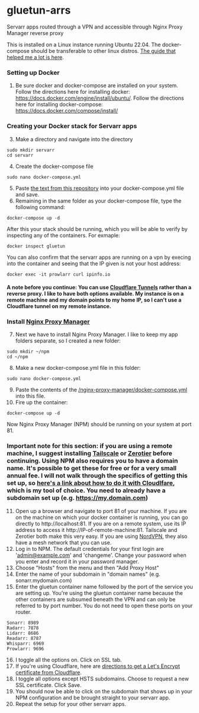 # gluetun-arrs
Servarr apps routed through a VPN and accessible through Nginx Proxy Manager reverse proxy

This is installed on a Linux instance running Ubuntu 22.04. The docker-compose should be transferable to other linux distros. [The guide that helped me a lot is here](https://wiki.servarr.com/).


### Setting up Docker
1. Be sure docker and docker-compose are installed on your system. Follow the directions here for installing docker: https://docs.docker.com/engine/install/ubuntu/. Follow the directions here for installing docker-compose: https://docs.docker.com/compose/install/

### Creating your Docker stack for Servarr apps
3. Make a directory and navigate into the directory
```
sudo mkdir servarr
cd servarr
```

4. Create the docker-compose file
```
sudo nano docker-compose.yml
```

5. Paste [the text from this repository](https://github.com/chirimoyas/gluetun-arrs/blob/main/docker-compose.yml) into your docker-compose.yml file and save.
6. Remaining in the same folder as your docker-compose file, type the following command:

```
docker-compose up -d
```
After this your stack should be running, which you will be able to verify by inspecting any of the containers. For exmaple:
```
docker inspect gluetun
```
You can also confirm that the servarr apps are running on a vpn by execing into the container and seeing that the IP given is not your host address:
```
docker exec -it prowlarr curl ipinfo.io
```

#### A note before you continue: You can use [Cloudflare Tunnels](https://developers.cloudflare.com/cloudflare-one/connections/connect-networks/get-started/) rather than a reverse proxy. I like to have both options available. My instance is on a remote machine and my domain points to my home IP, so I can't use a Cloudflare tunnel on my remote instance.

### Install [Nginx Proxy Manager](https://github.com/NginxProxyManager/nginx-proxy-manager)
7. Next we have to install Nginx Proxy Manager. I like to keep my app folders separate, so I created a new folder:
```
sudo mkdir ~/npm
cd ~/npm
```
8. Make a new docker-compose.yml file in this folder:
```
sudo nano docker-compose.yml
```
9. Paste the contents of the [/nginx-proxy-manager/docker-compose.yml](https://github.com/chirimoyas/gluetun-arrs/blob/main/nginx-proxy-manager/docker-compose.yml) into this file.
10. Fire up the container:
```
docker-compose up -d
```
Now Nginx Proxy Manager (NPM) should be running on your system at port 81.

### Important note for this section: if you are using a remote machine, I suggest installing [Tailscale](https://github.com/tailscale/tailscale) or [Zerotier](https://github.com/zerotier/ZeroTierOne) before continuing. Using NPM also requires you to have a domain name. It's possible to get these for free or for a very small annual fee. I will not walk through the specifics of getting this set up, so [here's a link about how to do it with Cloudlfare](https://developers.cloudflare.com/registrar/get-started/register-domain), which is my tool of choice. **You need to already have a subdomain set up** (e.g. https://my.domain.com)

11. Open up a browser and navigate to port 81 of your machine. If you are on the machine on which your docker container is running, you can go directly to http://localhost:81. If you are on a remote system, use its IP address to access it http://IP-of-remote-machine:81. Tailscale and Zerotier both make this very easy. If you are using [NordVPN](https://nordvpn.com/download/linux/#install-nordvpn), they also have a mesh network that you can use.
12. Log in to NPM. The default credentials for your first login are 'admin@example.com' and 'changeme'. Change your password when you enter and record it in your password manager.
13. Choose "Hosts" from the menu and then "Add Proxy Host"
14. Enter the name of your subdomain in "domain names" (e.g. sonarr.mydomain.com)
15. Enter the gluetun container name followed by the port of the service you are setting up. You're using the gluetun container name because the other containers are subsumed beneath the VPN and can only be referred to by port number. You do not need to open these ports on your router.
```
Sonarr: 8989
Radarr: 7878
Lidarr: 8686
Readarr: 8787
Whisparr: 6969
Prowlarr: 9696
```

16. I toggle all the options on. Click on SSL tab.
17. If you're using Cloudflare, here are [directions to get a Let's Encrypt certificate from Cloudflare](https://www.reddit.com/r/unRAID/comments/kniuok/howto_add_a_wildcard_certificate_in_nginx_proxy/).
18. I toggle all options except HSTS subdomains. Choose to request a new SSL certificate. Click Save.
19. You should now be able to click on the subdomain that shows up in your NPM configuration and be brought straight to your servarr app.
20. Repeat the setup for your other servarr apps.
